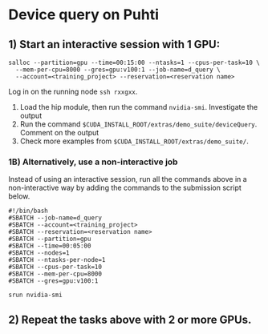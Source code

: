 # Device query on Puhti

## 1) Start an interactive session with 1 GPU:

```
salloc --partition=gpu --time=00:15:00 --ntasks=1 --cpus-per-task=10 \
  --mem-per-cpu=8000 --gres=gpu:v100:1 --job-name=d_query \
  --account=<training_project> --reservation=<reservation name>
```

Log in on the running node `ssh rxxgxx`.

1. Load the hip module, then run the command `nvidia-smi`. Investigate the
   output
2. Run the command `$CUDA_INSTALL_ROOT/extras/demo_suite/deviceQuery`. Comment
   on the output
3. Check more examples from `$CUDA_INSTALL_ROOT/extras/demo_suite/`.


### 1B) Alternatively, use a non-interactive job

Instead of using an interactive session, run all the commands above in a
non-interactive way by adding the commands to the submission script below.

```
#!/bin/bash
#SBATCH --job-name=d_query
#SBATCH --account=<training_project>
#SBATCH --reservation=<reservation name>
#SBATCH --partition=gpu
#SBATCH --time=00:05:00
#SBATCH --nodes=1
#SBATCH --ntasks-per-node=1
#SBATCH --cpus-per-task=10
#SBATCH --mem-per-cpu=8000
#SBATCH --gres=gpu:v100:1

srun nvidia-smi
```

## 2) Repeat the tasks above with 2 or more GPUs.

